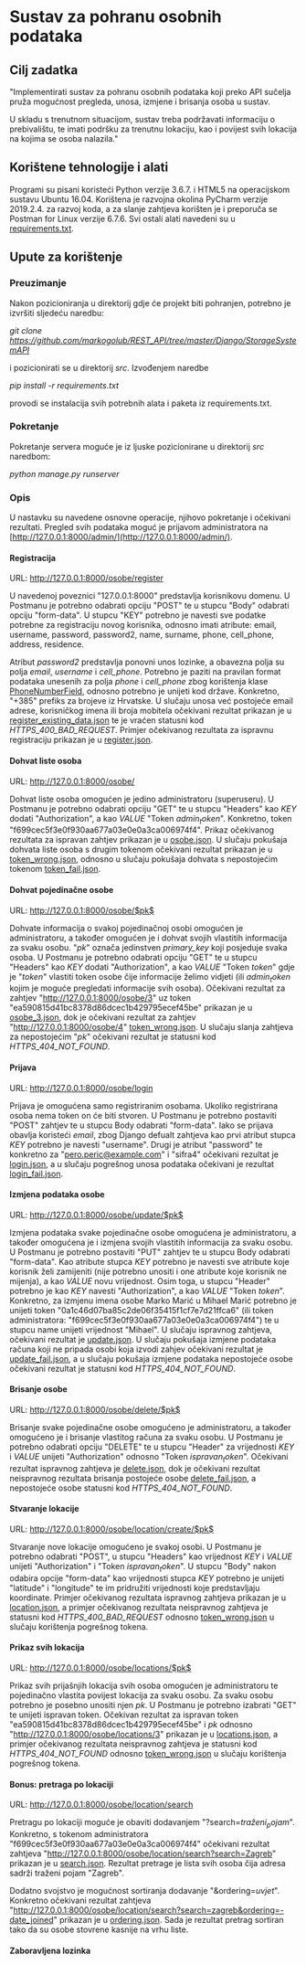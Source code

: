 # Sustav za pohranu osobnih podataka

## Cilj zadatka

"Implementirati sustav za pohranu osobnih podataka koji preko API sučelja pruža mogućnost pregleda, unosa, izmjene i brisanja osoba u sustav.

 U skladu s trenutnom situacijom, sustav treba podržavati informaciju o prebivalištu, te imati podršku za trenutnu lokaciju, kao i povijest svih lokacija na kojima se osoba nalazila."


## Korištene tehnologije i alati

Programi su pisani koristeći Python verzije 3.6.7. i HTML5 na operacijskom sustavu Ubuntu 16.04. Korištena je razvojna okolina PyCharm verzije 2019.2.4. za razvoj koda, a za slanje zahtjeva korišten je i preporuča se Postman for Linux verzije 6.7.6. Svi ostali alati navedeni su u [requirements.txt](https://github.com/markogolub/REST_API/blob/master/Django/StorageSystemAPI/src/requirements.txt).

## Upute za korištenje

### Preuzimanje

Nakon pozicioniranja u direktorij gdje će projekt biti pohranjen, potrebno je izvršiti sljedeću naredbu:

*git clone https://github.com/markogolub/REST_API/tree/master/Django/StorageSystemAPI*

i pozicionirati se u direktorij *src*. Izvođenjem naredbe

*pip install -r requirements.txt*

provodi se instalacija svih potrebnih alata i paketa iz requirements.txt. 

### Pokretanje

Pokretanje servera moguće je iz ljuske pozicionirane u direktorij *src* naredbom:

*python manage.py runserver*

### Opis

U nastavku su navedene osnovne operacije, njihovo pokretanje i očekivani rezultati.
Pregled svih podataka moguć je prijavom administratora na [http://127.0.0.1:8000/admin/](http://127.0.0.1:8000/admin/). 

#### Registracija 

URL: http://127.0.0.1:8000/osobe/register

U navedenoj poveznici "127.0.0.1:8000" predstavlja korisnikovu domenu. U Postmanu je potrebno odabrati opciju "POST" te u stupcu "Body" odabrati opciju "form-data". U stupcu "KEY" potrebno je navesti sve podatke potrebne za registraciju novog korisnika, odnosno imati atribute: email, username, password, password2, name, surname, phone, cell_phone, address, residence.

Atribut *password2* predstavlja ponovni unos lozinke, a obavezna polja su polja *email*, *username* i *cell_phone*. Potrebno je paziti na pravilan format podataka unesenih za polja *phone* i *cell_phone* zbog korištenja klase [PhoneNumberField](https://pypi.org/project/django-phonenumber-field/), odnosno potrebno je unijeti kod države. Konkretno, "+385" prefiks za brojeve iz Hrvatske.
U slučaju unosa već postojeće email adrese, korisničkog imena ili broja mobitela očekivani rezultat prikazan je u [register_existing_data.json](https://github.com/markogolub/REST_API/blob/master/Django/StorageSystemAPI/expected_results/register_existing_data.json) te je vraćen statusni kod *HTTPS_400_BAD_REQUEST*. Primjer očekivanog rezultata za ispravnu registraciju prikazan je u [register.json](https://github.com/markogolub/REST_API/blob/master/Django/StorageSystemAPI/expected_results/register.json).

#### Dohvat liste osoba

URL: http://127.0.0.1:8000/osobe/

Dohvat liste osoba omogućen je jedino administratoru (superuseru). U Postmanu je potrebno odabrati opciju "GET" te u stupcu "Headers" kao *KEY* dodati "Authorization", a kao *VALUE* "Token $admin_token$". Konkretno, token "f699cec5f3e0f930aa677a03e0e0a3ca006974f4". Prikaz očekivanog rezultata za ispravan zahtjev prikazan je u [osobe.json](https://github.com/markogolub/REST_API/blob/master/Django/StorageSystemAPI/expected_results/osobe.json). U slučaju pokušaja dohvata liste osoba s drugim tokenom očekivani rezultat prikazan je u [token_wrong.json](https://github.com/markogolub/REST_API/blob/master/Django/StorageSystemAPI/expected_results/token_wrong.json), odnosno u slučaju pokušaja dohvata s nepostojećim tokenom [token_fail.json](https://github.com/markogolub/REST_API/blob/master/Django/StorageSystemAPI/expected_results/token_fail.json).

#### Dohvat pojedinačne osobe

URL: http://127.0.0.1:8000/osobe/$pk$

Dohvate informacija o svakoj pojedinačnoj osobi omogućen je administratoru, a također omogućen je i dohvat svojih vlastitih informacija za svaku osobu. "$pk$" označa jedinstven *primary_key* koji posjeduje svaka osoba. U Postmanu je potrebno odabrati opciju "GET" te u stupcu "Headers" kao *KEY* dodati "Authorization", a kao *VALUE* "Token $token$" gdje je "$token$" vlastiti token osobe čije informacije želimo vidjeti (ili $admin_token$ kojim je moguće pregledati informacije svih osoba). Očekivani rezultat za zahtjev "http://127.0.0.1:8000/osobe/3" uz token "ea590815d41bc8378d86dcec1b429795ecef45be" prikazan je u [osobe_3.json](https://github.com/markogolub/REST_API/blob/master/Django/StorageSystemAPI/expected_results/osobe_3.json), dok je očekivani rezultat za zahtjev "http://127.0.0.1:8000/osobe/4" [token_wrong.json](https://github.com/markogolub/REST_API/blob/master/Django/StorageSystemAPI/expected_results/token_wrong.json). U slučaju slanja zahtjeva za nepostojećim "$pk$" očekivani rezultat je statusni kod *HTTPS_404_NOT_FOUND*. 

#### Prijava

URL: http://127.0.0.1:8000/osobe/login

Prijava je omogućena samo registriranim osobama. Ukoliko registrirana osoba nema token on će biti stvoren. U Postmanu je potrebno postaviti "POST" zahtjev te u stupcu Body odabrati "form-data". Iako se prijava obavlja koristeći *email*, zbog Django defualt zahtjeva kao prvi atribut stupca *KEY* potrebno je navesti "username". Drugi je atribut "password" te konkretno za "pero.peric@example.com" i "sifra4" očekivani rezultat je [login.json](https://github.com/markogolub/REST_API/blob/master/Django/StorageSystemAPI/expected_results/login.json), a u slučaju pogrešnog unosa podataka očekivani je rezultat [login_fail.json](https://github.com/markogolub/REST_API/blob/master/Django/StorageSystemAPI/expected_results/login_fail.json).

#### Izmjena podataka osobe

URL: http://127.0.0.1:8000/osobe/update/$pk$

Izmjena podataka svake pojedinačne osobe omogućena je administratoru, a također omogućena je i izmjena svojih vlastitih informacija za svaku osobu. U Postmanu je potrebno postaviti "PUT" zahtjev te u stupcu Body odabrati "form-data". Kao atribute stupca *KEY* potrebno je navesti sve atribute koje korisnik želi zamijeniti (nije potrebno unositi i one atribute koje korisnik ne mijenja), a kao *VALUE* novu vrijednost. Osim toga, u stupcu "Header" potrebno je kao *KEY* navesti "Authorization", a kao *VALUE* "Token $token$". Konkretno, za izmjenu imena osobe Marko Marić u Mihael Marić potrebno je unijeti token "0a1c46d07ba85c2de06f35415f1cf7e7d21ffca6" (ili token administratora: "f699cec5f3e0f930aa677a03e0e0a3ca006974f4") te u stupcu name unijeti vrijednost "Mihael". U slučaju ispravnog zahtjeva, očekivani rezultat je [update.json](https://github.com/markogolub/REST_API/blob/master/Django/StorageSystemAPI/expected_results/update.json). U slučaju pokušaja izmjene podataka računa koji ne pripada osobi koja izvodi zahjev očekivani rezultat je [update_fail.json](https://github.com/markogolub/REST_API/blob/master/Django/StorageSystemAPI/expected_results/update_fail.json), a u slučaju pokušaja izmjene podataka nepostojeće osobe očekivani rezultat je statusni kod *HTTPS_404_NOT_FOUND*.

#### Brisanje osobe

URL: http://127.0.0.1:8000/osobe/delete/$pk$

Brisanje svake pojedinačne osobe omogućeno je administratoru, a također omogućeno je i brisanje vlastitog računa za svaku osobu. U Postmanu je potrebno odabrati opciju "DELETE" te u stupcu "Header" za vrijednosti *KEY* i *VALUE* unijeti "Authorization" odnosno "Token $ispravan_token$". Očekivani rezultat ispravnog zahtjeva je [delete.json](https://github.com/markogolub/REST_API/blob/master/Django/StorageSystemAPI/expected_results/delete.json), dok je očekivani rezultat neispravnog rezultata brisanja postojeće osobe [delete_fail.json](https://github.com/markogolub/REST_API/blob/master/Django/StorageSystemAPI/expected_results/delete_fail.json), a nepostojeće osobe statusni kod *HTTPS_404_NOT_FOUND*.

#### Stvaranje lokacije 

URL: http://127.0.0.1:8000/osobe/location/create/$pk$

Stvaranje nove lokacije omogućeno je svakoj osobi. U Postmanu je potrebno odabrati "POST", u stupcu "Headers" kao vrijednost *KEY* i *VALUE* unijeti "Authorization" i "Token $ispravan_token$". U stupcu "Body" nakon odabira opcije "form-data" kao vrijednosti stupca *KEY* potrebno je unijeti "latitude" i "longitude" te im pridružiti vrijednosti koje predstavljaju koordinate. Primjer očekivanog rezultata ispravnog zahtjeva prikazan je u [location.json](https://github.com/markogolub/REST_API/blob/master/Django/StorageSystemAPI/expected_results/location.json), a primjer očekivanog rezultata neispravnog zahtjeva je statusni kod *HTTPS_400_BAD_REQUEST* odnosno [token_wrong.json](https://github.com/markogolub/REST_API/blob/master/Django/StorageSystemAPI/expected_results/token_wrong.json) u slučaju korištenja pogrešnog tokena.

#### Prikaz svih lokacija

URL: http://127.0.0.1:8000/osobe/locations/$pk$

Prikaz svih prijašnjih lokacija svih osoba omogućen je administratoru te pojedinačno vlastita povijest lokacija za svaku osobu. Za svaku osobu potrebno je posebno unositi njen *$pk$*. U Postmanu je potrebno izabrati "GET" te unijeti ispravan token. Očekivan rezultat za ispravan token "ea590815d41bc8378d86dcec1b429795ecef45be" i *$pk$* odnosno "http://127.0.0.1:8000/osobe/locations/3" prikazan je u [locations.json](https://github.com/markogolub/REST_API/blob/master/Django/StorageSystemAPI/expected_results/locations.json), a primjer očekivanog rezultata neispravnog zahtjeva je statusni kod *HTTPS_404_NOT_FOUND* odnosno [token_wrong.json](https://github.com/markogolub/REST_API/blob/master/Django/StorageSystemAPI/expected_results/token_wrong.json) u slučaju korištenja pogrešnog tokena.

#### Bonus: pretraga po lokaciji

URL: http://127.0.0.1:8000/osobe/location/search

Pretragu po lokaciji moguće je obaviti dodavanjem "?search=$traženi_pojam$". Konkretno, s tokenom administratora "f699cec5f3e0f930aa677a03e0e0a3ca006974f4" očekivani rezultat zahtjeva "http://127.0.0.1:8000/osobe/location/search?search=Zagreb" prikazan je u [search.json](https://github.com/markogolub/REST_API/blob/master/Django/StorageSystemAPI/expected_results/search.json). Rezultat pretrage je lista svih osoba čija adresa sadrži traženi pojam "Zagreb". 

Dodatno svojstvo je mogućnost sortiranja dodavanje "&ordering=$uvjet$". Konkretno očekivani rezultat zahtjeva "http://127.0.0.1:8000/osobe/location/search?search=zagreb&ordering=-date_joined" prikazan je u [ordering.json](https://github.com/markogolub/REST_API/blob/master/Django/StorageSystemAPI/expected_results/ordering.json). Sada je rezultat pretrag sortiran tako da su osobe stovrene kasnije na vrhu liste. 

#### Zaboravljena lozinka


